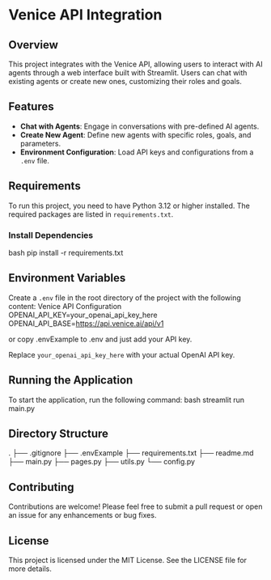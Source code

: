 # Venice API Integration

## Overview
This project integrates with the Venice API, allowing users to interact with AI agents through a web interface built with Streamlit. Users can chat with existing agents or create new ones, customizing their roles and goals.

## Features
- **Chat with Agents**: Engage in conversations with pre-defined AI agents.
- **Create New Agent**: Define new agents with specific roles, goals, and parameters.
- **Environment Configuration**: Load API keys and configurations from a `.env` file.

## Requirements
To run this project, you need to have Python 3.12 or higher installed. The required packages are listed in `requirements.txt`.

### Install Dependencies
bash
pip install -r requirements.txt


## Environment Variables
Create a `.env` file in the root directory of the project with the following content:
Venice API Configuration 
OPENAI_API_KEY=your_openai_api_key_here
OPENAI_API_BASE=https://api.venice.ai/api/v1

or copy .envExample to .env and just add your API key.


Replace `your_openai_api_key_here` with your actual OpenAI API key.

## Running the Application
To start the application, run the following command:
bash
streamlit run main.py

## Directory Structure
.
├── .gitignore
├── .envExample
├── requirements.txt
├── readme.md
├── main.py
├── pages.py
├── utils.py
└── config.py


## Contributing
Contributions are welcome! Please feel free to submit a pull request or open an issue for any enhancements or bug fixes.

## License
This project is licensed under the MIT License. See the LICENSE file for more details.